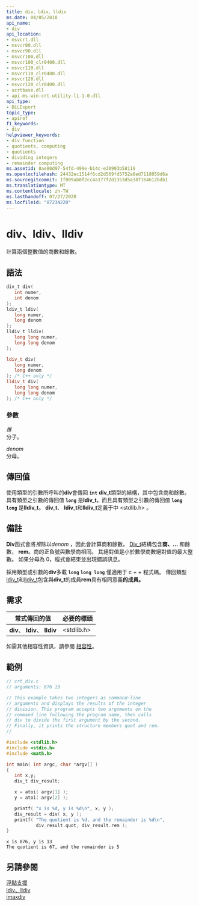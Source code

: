 ```yaml
---
title: div、ldiv、lldiv
ms.date: 04/05/2018
api_name:
- div
api_location:
- msvcrt.dll
- msvcr80.dll
- msvcr90.dll
- msvcr100.dll
- msvcr100_clr0400.dll
- msvcr110.dll
- msvcr110_clr0400.dll
- msvcr120.dll
- msvcr120_clr0400.dll
- ucrtbase.dll
- api-ms-win-crt-utility-l1-1-0.dll
api_type:
- DLLExport
topic_type:
- apiref
f1_keywords:
- div
helpviewer_keywords:
- div function
- quotients, computing
- quotients
- dividing integers
- remainder computing
ms.assetid: 8ae80d97-54fd-499e-b14c-e30993b58119
ms.openlocfilehash: 24432ec1514f6cd2d569fd5752a8ed7118059d6a
ms.sourcegitcommit: 1f009ab0f2cc4a177f2d1353d5a38f164612bdb1
ms.translationtype: MT
ms.contentlocale: zh-TW
ms.lasthandoff: 07/27/2020
ms.locfileid: "87234220"
---
```

# <a name="div-ldiv-lldiv"></a>div、ldiv、lldiv

計算兩個整數值的商數和餘數。

## <a name="syntax"></a>語法

```C
div_t div(
   int numer,
   int denom
);
ldiv_t ldiv(
   long numer,
   long denom
);
lldiv_t lldiv(
   long long numer,
   long long denom
);
```

```cpp
ldiv_t div(
   long numer,
   long denom
); /* C++ only */
lldiv_t div(
   long long numer,
   long long denom
); /* C++ only */
```

### <a name="parameters"></a>參數

*推*<br/>
分子。

*denom*<br/>
分母。

## <a name="return-value"></a>傳回值

使用類型的引數所呼叫的**div**會傳回 **`int`** **div_t**類型的結構，其中包含商和餘數。 具有類型之引數的傳回值 **`long`** 是**ldiv_t**，而且具有類型之引數的傳回值 **`long long`** 是**lldiv_t**。 **div_t**、 **ldiv_t**和**lldiv_t**定義于中 \<stdlib.h> 。

## <a name="remarks"></a>備註

**Div**函式會將*推*除以*denom* ，因此會計算商和餘數。 [Div_t](../../c-runtime-library/standard-types.md)結構包含**商、...** 和餘數， **rem**。商的正負號與數學商相同。 其絕對值是小於數學商數絕對值的最大整數。 如果分母為 0，程式會結束並出現錯誤訊息。

採用類型或引數的**div**多載 **`long`** **`long long`** 僅適用于 c + + 程式碼。 傳回類型[ldiv_t](../../c-runtime-library/standard-types.md)和[lldiv_t](../../c-runtime-library/standard-types.md)包含與**div_t**的成員**rem**具有相同意義**的成員。**

## <a name="requirements"></a>需求

|常式傳回的值|必要的標頭|
|-------------|---------------------|
|**div**、 **ldiv**、 **lldiv**|\<stdlib.h>|

如需其他相容性資訊，請參閱 [相容性](../../c-runtime-library/compatibility.md)。

## <a name="example"></a>範例

```C
// crt_div.c
// arguments: 876 13

// This example takes two integers as command-line
// arguments and displays the results of the integer
// division. This program accepts two arguments on the
// command line following the program name, then calls
// div to divide the first argument by the second.
// Finally, it prints the structure members quot and rem.
//

#include <stdlib.h>
#include <stdio.h>
#include <math.h>

int main( int argc, char *argv[] )
{
   int x,y;
   div_t div_result;

   x = atoi( argv[1] );
   y = atoi( argv[2] );

   printf( "x is %d, y is %d\n", x, y );
   div_result = div( x, y );
   printf( "The quotient is %d, and the remainder is %d\n",
           div_result.quot, div_result.rem );
}
```

```Output
x is 876, y is 13
The quotient is 67, and the remainder is 5
```

## <a name="see-also"></a>另請參閱

[浮點支援](../../c-runtime-library/floating-point-support.md)<br/>
[ldiv、lldiv](ldiv-lldiv.md)<br/>
[imaxdiv](imaxdiv.md)<br/>
